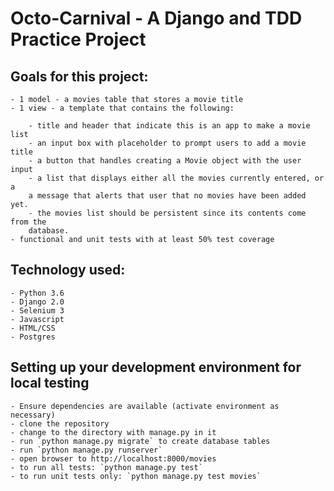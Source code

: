 # Octo-Carnival - A Django and TDD Practice Project

## Goals for this project:

    - 1 model - a movies table that stores a movie title
    - 1 view - a template that contains the following:

        - title and header that indicate this is an app to make a movie list
        - an input box with placeholder to prompt users to add a movie title
        - a button that handles creating a Movie object with the user input
        - a list that displays either all the movies currently entered, or a
        a message that alerts that user that no movies have been added yet.
        - the movies list should be persistent since its contents come from the
        database.
    - functional and unit tests with at least 50% test coverage

## Technology used:

    - Python 3.6
    - Django 2.0
    - Selenium 3
    - Javascript
    - HTML/CSS
    - Postgres
    
## Setting up your development environment for local testing

    - Ensure dependencies are available (activate environment as necessary)
    - clone the repository
    - change to the directory with manage.py in it
    - run `python manage.py migrate` to create database tables
    - run `python manage.py runserver`
    - open browser to http://localhost:8000/movies
    - to run all tests: `python manage.py test`
    - to run unit tests only: `python manage.py test movies`
